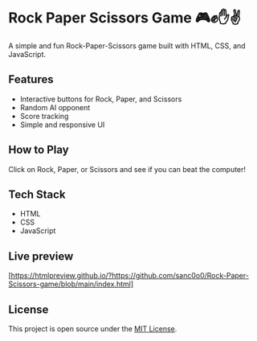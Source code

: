 # Rock Paper Scissors Game 🎮✊✋✌️

A simple and fun Rock-Paper-Scissors game built with HTML, CSS, and JavaScript.

## Features
- Interactive buttons for Rock, Paper, and Scissors
- Random AI opponent
- Score tracking
- Simple and responsive UI

## How to Play
Click on Rock, Paper, or Scissors and see if you can beat the computer!

## Tech Stack
- HTML
- CSS
- JavaScript

## Live preview
[https://htmlpreview.github.io/?https://github.com/sanc0o0/Rock-Paper-Scissors-game/blob/main/index.html]

## License
This project is open source under the [MIT License](LICENSE).
